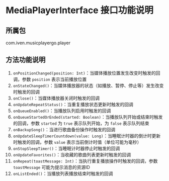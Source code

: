 # MediaPlayerInterface 接口功能说明

## 所属包
com.iven.musicplayergo.player

## 方法功能说明
1. `onPositionChanged(position: Int)`：当媒体播放位置发生改变时触发的回调，参数 `position` 表示当前播放位置
2. `onStateChanged()`：当媒体播放器的状态（如播放、暂停、停止等）发生改变时触发的回调
3. `onClose()`：当媒体播放器关闭时触发的回调
4. `onUpdateRepeatStatus()`：当重复播放状态更新时触发的回调
5. `onQueueEnabled()`：当播放队列启用时触发的回调
6. `onQueueStartedOrEnded(started: Boolean)`：当播放队列开始或结束时触发的回调，参数 `started` 为 `true` 表示队列开始，为 `false` 表示队列结束
7. `onBackupSong()`：当进行歌曲备份操作时触发的回调
8. `onUpdateSleepTimerCountdown(value: Long)`：当睡眠计时器的倒计时更新时触发的回调，参数 `value` 表示当前倒计时值（单位可能为毫秒）
9. `onStopSleepTimer()`：当睡眠计时器停止时触发的回调
10. `onUpdateFavorites()`：当收藏的歌曲列表更新时触发的回调
11. `onRepeat(toastMessage: Int)`：当执行重复播放操作时触发的回调，参数 `toastMessage` 可能为提示消息的资源ID
12. `onListEnded()`：当播放列表播放结束时触发的回调
